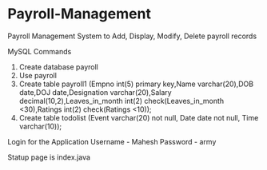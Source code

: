 # Payroll-Management
Payroll Management System to Add, Display, Modify, Delete payroll records 

MySQL Commands
1. Create database payroll
2. Use payroll
3. Create table payroll1 (Empno int(5) primary key,Name varchar(20),DOB date,DOJ date,Designation varchar(20),Salary decimal(10,2),Leaves_in_month int(2) check(Leaves_in_month <30),Ratings int(2) check(Ratings <10));
4. Create table todolist (Event varchar(20) not null, Date date not null, Time varchar(10));

Login for the Application
Username - Mahesh
Password - army

Statup page is index.java
